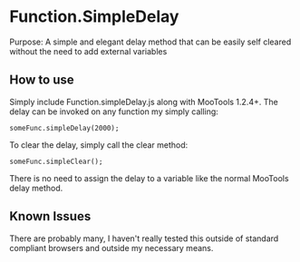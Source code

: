 Function.SimpleDelay
===========
Purpose: A simple and elegant delay method that can be easily self cleared without the need to add external variables

How to use
----------
Simply include Function.simpleDelay.js along with MooTools 1.2.4+. The delay can be invoked on any function my simply calling:

	someFunc.simpleDelay(2000);

To clear the delay, simply call the clear method:

	someFunc.simpleClear();

There is no need to assign the delay to a variable like the normal MooTools delay method.

Known Issues
-----------------
There are probably many, I haven't really tested this outside of standard compliant browsers and outside my necessary means.